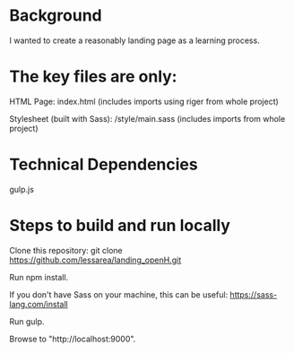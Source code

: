 # Background
I wanted to create a reasonably landing page as a learning process.

# The key files are only:

HTML Page: index.html (includes imports using riger from whole project)

Stylesheet (built with Sass): /style/main.sass (includes imports from whole project)

# Technical Dependencies
gulp.js

# Steps to build and run locally
Clone this repository: 
git clone https://github.com/lessarea/landing_openH.git

Run npm install.

If you don't have Sass on your machine, this can be useful: 
https://sass-lang.com/install

Run gulp.

Browse to "http://localhost:9000".
